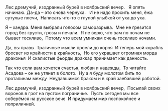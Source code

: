 Лес дремучий, изодранный бурей в ноябрьский вечер.   
Я опять начинаю. Да-да – это снова чернуха.   
И не надо просить меня, ёжа сутулые плечи,  
Написать что-то с глупой улыбкой от уха до уха.

Я – хандра. Меня выбрали голосом саморазрыва.  
Мне не грезится город без грусти, грозы и печали.  
Я не верю, что вам по ночам не бывает тоскливо,  
Потому что всем умникам очень тоскливо ночами.

Да, вы правы. Трагичные мысли проели до корня  
И теперь мой корабль бросает из крайности в крайность,  
Но его украшает огромная морда драконья  
И скалистые фьорды драккар принимает как данность.

Так что если вам хочется счастья, любви и надежды,  
То читайте Асадова – он не утянет в болото.  
Ну а я буду молотом бить по проталинам между  
Неудавшимся браком и в край заебавшей работой.

Лес дремучий, изодранный бурей в ноябрьский вечер,  
Посылай своих воронов в грот на пустом пограничье.  
Пусть сегодня мы все соберёмся на русское вече  
И придумаем мир поспокойнее и поприличней.